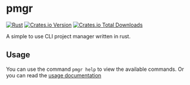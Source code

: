 # pmgr
[![Rust](https://github.com/recleun/pmgr/actions/workflows/rust.yml/badge.svg)](https://github.com/recleun/pmgr/actions/workflows/rust.yml)
[![Crates.io Version](https://img.shields.io/crates/v/pmgr)](https://crates.io/crates/pmgr)
[![Crates.io Total Downloads](https://img.shields.io/crates/d/pmgr)](https://crates.io/crates/pmgr)

A simple to use CLI project manager written in rust.

## Usage
You can use the command `pmgr help` to view the available commands.
Or you can read the [usage documentation](docs/usage.md)
